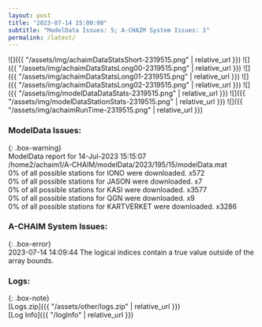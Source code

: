 ```yaml
---
layout: post
title: "2023-07-14 15:00:00"
subtitle: "ModelData Issues: 5; A-CHAIM System Issues: 1"
permalink: /latest/
---
```


![]({{ "/assets/img/achaimDataStatsShort-2319515.png" | relative_url }})
![]({{ "/assets/img/achaimDataStatsLong00-2319515.png" | relative_url }})
![]({{ "/assets/img/achaimDataStatsLong01-2319515.png" | relative_url }})
![]({{ "/assets/img/achaimDataStatsLong02-2319515.png" | relative_url }})
![]({{ "/assets/img/modelDataDataStats-2319515.png" | relative_url }})
![]({{ "/assets/img/modelDataStationStats-2319515.png" | relative_url }})
![]({{ "/assets/img/achaimRunTime-2319515.png" | relative_url }})


### ModelData Issues:  
  
{: .box-warning}  
 ModelData report for 14-Jul-2023 15:15:07   
 /home2/achaim1/A-CHAIM/modelData/2023/195/15/modelData.mat   
 0% of all possible stations for IONO were downloaded. x572   
 0% of all possible stations for JASON were downloaded. x7   
 0% of all possible stations for KASI were downloaded. x3577   
 0% of all possible stations for QGN were downloaded. x9   
 0% of all possible stations for KARTVERKET were downloaded. x3286   
  
### A-CHAIM System Issues:  
  
{: .box-error}  
2023-07-14 14:09:44 The logical indices contain a true value outside of the array bounds.  

### Logs:  
  
{: .box-note}  
[Logs.zip]({{ "/assets/other/logs.zip" | relative_url }})  
[Log Info]({{ "/logInfo" | relative_url }})  
